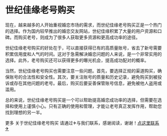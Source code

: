# 世纪佳缘老号购买

现在，越来越多的人开始重视婚恋市场的需求，而世纪佳缘老号购买正是一个热门的选择。作为国内较早推出的婚恋交友网站，世纪佳缘积累了大量的用户资源和口碑。而购买老号，则成为了很多人获取更多资源和更高成功率的途径。

世纪佳缘老号购买的好处在于，可以直接获得已有的高质量账号，省去了新号需要积累信用度和人气的时间。这对于急需解决婚恋问题的人来说，是一个非常实用的选择。此外，老号购买还可以获得更多的曝光机会，提高成功配对的概率。

当然，世纪佳缘老号购买也需要注意一些问题。首先，要选择正规的渠道购买，确保账号的合法性和安全性。其次，要关注账号的质量和历史记录，避免购买到被投诉或存在其他问题的老号。最后，购买后要妥善保管账号信息，避免被他人盗用或滥用。

总的来说，世纪佳缘老号购买是一个可以帮助提高婚恋成功率的选择，但需要在选择和使用上谨慎小心。只有正确的使用和管理，才能让老号真正发挥作用，帮助您找到理想的另一半。

更多 关于世纪佳缘老号购买 请通过✈与我们联系，感谢阅读，谢谢！[点这里联系✈](https://a.k02.cc)